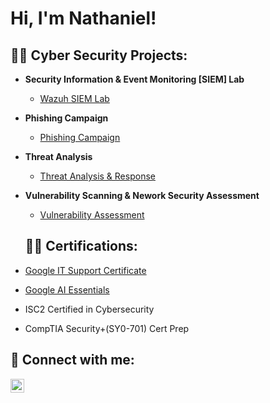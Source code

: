 <h1>Hi, I'm Nathaniel! 

<h2>👨‍💻 Cyber Security Projects:</h2>

- <b>Security Information & Event  Monitoring [SIEM] Lab</b>
  - [Wazuh SIEM Lab](https://github.com/9TY-SIX/Wazuh-SIEM-Lab)
 
- <b>Phishing Campaign</b>
  - [Phishing Campaign](https://github.com/9TY-SIX/GoPhish-VPS-Phishing-Campaignn)
 
- <b>Threat Analysis</b>
  - [Threat Analysis & Response](https://github.com/9TY-SIX/SOC338-Lumar-Threat-Response)
 
 
- <b>Vulnerability Scanning & Nework Security Assessment</b>
  - [Vulnerability Assessment](https://github.com/9TY-SIX/Vulnerability-Assessment-Project)
 

   <h2>👨‍💻 Certifications:</h2>
- [Google IT Support Certificate](https://coursera.org/verify/professional-cert/CC2VDZ3WU2NB)

- [Google AI Essentials](https://coursera.org/verify/047A41L31CLO)

- ISC2 Certified in Cybersecurity

- CompTIA Security+(SY0-701) Cert Prep

<h2> 🤳 Connect with me:</h2>

[<img align="left" alt="JoshMadakor | LinkedIn" width="22px" src="https://cdn.jsdelivr.net/npm/simple-icons@v3/icons/linkedin.svg" />][linkedin]


[linkedin]: https://linkedin.com/in/nathaniel-amonoo-57920a286

<!--

Here are some ideas to get you started:

- 🔭 I’m currently working on ...
- 🌱 I’m currently learning ...
- 👯 I’m looking to collaborate on ...
- 🤔 I’m looking for help with ...
- 💬 Ask me about ...
- 📫 How to reach me: ...
- 😄 Pronouns: ...
- ⚡ Fun fact: ...
-->
